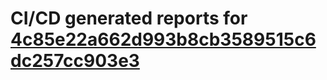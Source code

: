 # CI/CD generated reports for [4c85e22a662d993b8cb3589515c6dc257cc903e3](https://github.com/hydephp/develop/commit/4c85e22a662d993b8cb3589515c6dc257cc903e3)
